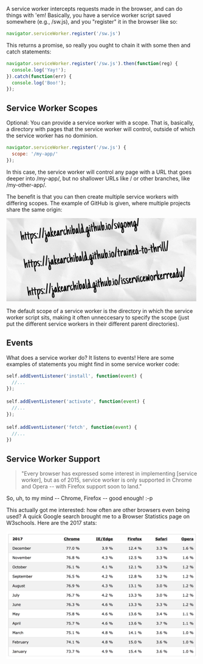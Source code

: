 A service worker intercepts requests made in the browser, and can do things with 'em! Basically,
you have a service worker script saved somewhere (e.g., /sw.js), and you "register" it in the browser like so:

```javascript
navigator.serviceWorker.register('/sw.js')
```

This returns a promise, so really you ought to chain it with some then and catch statements:
```javascript
navigator.serviceWorker.register('/sw.js').then(function(reg) {
  console.log('Yay!');
}).catch(function(err) {
  console.log('Boo!');
});
```

## Service Worker Scopes
Optional: You can provide a service worker with a scope. That is, basically, a directory with pages that the 
service worker will control, outside of which the service worker has no dominion.
```javascript
navigator.serviceWorker.register('/sw.js') { 
  scope: '/my-app/' 
});
```

In this case, the service worker will control any page with a URL that goes deeper into /my-app/, but
no shallower URLs like / or other branches, like /my-other-app/.

The benefit is that you can then create multiple service workers with differing scopes.  The example
of GitHub is given, where multiple projects share the same origin:

<img src="./images/github-scope-example.png" width="500vw">

The default scope of a service worker is the directory in which the service worker script sits, making
it often unneccesary to specify the scope (just put the different service workers in their different
parent directories).

## Events
What does a service worker do?  It listens to events!  Here are some examples of statements
you might find in some service worker code:
```javascript
self.addEventListener('install', function(event) {
  //...
});

self.addEventListener('activate', function(event) {
  //...
});

self.addEventListener('fetch', function(event) {
  //...
})
```

## Service Worker Support
> "Every browser has expressed some interest in implementing [service worker], but as of 2015, 
> service worker is only supported in Chrome and Opera -- with Firefox support soon to land."

So, uh, to my mind -- Chrome, Firefox -- good enough! :-p

This actually got me interested: how often are other browsers even being used? A quick Google search
brought me to a Browser Statistics page on W3schools.  Here are the 2017 stats:

<img src="./images/browser-stats-2017.png" widht="500vw">

